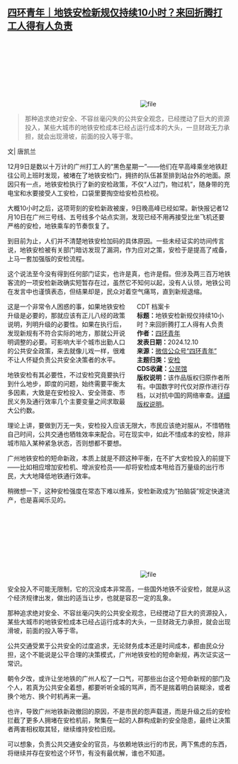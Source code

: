 <!--1733831602000-->
[四环青年｜地铁安检新规仅持续10小时？来回折腾打工人得有人负责](https://chinadigitaltimes.net/chinese/713824.html)
------

<p><img decoding="async" src="data:image/svg+xml,%3Csvg%20xmlns='http://www.w3.org/2000/svg'%20viewBox='0%200%200%200'%3E%3C/svg%3E" alt="file" data-lazy-src="https://chinadigitaltimes.net/chinese/files/2024/12/image-1733831355987.png"><noscript><img decoding="async" src="https://chinadigitaltimes.net/chinese/files/2024/12/image-1733831355987.png" alt="file"></noscript></p><blockquote><p>那种追求绝对安全、不容丝毫闪失的公共安全观念，已经搅动了巨大的资源投入，某些大城市的地铁安检成本已经占运行成本的大头，一旦财政无力承担，就会出现滑坡，前面的投入等于零。</p></blockquote><p>文| 唐凯兰</p><p>12月9日是数以十万计的广州打工人的“黑色星期一”——他们在早高峰乘坐地铁赶往公司上班时发现，被堵在了地铁安检门，拥挤的队伍甚至排到站台外的地面。原因只有一点，地铁安检执行了新的安检政策，不仅“人过门，物过机”，随身带的充电宝和水要接受人工安检，口袋里要掏空给安检员检视。</p><p>大概10小时之后，这项苛刻的安检新政被废，9日晚高峰已经如常。新快报记者12月10日在广州三号线、五号线多个站点实测，发现已经不用再接受比坐飞机还要严格的安检，地铁乘车的节奏恢复了。</p><p>到目前为止，人们并不清楚地铁安检加码的具体原因。一些未经证实的坊间传言说，地铁安检被有关部门暗访发现了漏洞，作为应对之策，安检于是提高了戒备，上马一套加强版的安检流程。</p><p>这个说法至今没有得到任何部门证实，也许是真，也许是假。但涉及两三百万地铁客流的一项安检新政确实短暂存在过，虽然它不知何以起，没有人认领，地铁公司在发言中也谨慎表态，但结果却是，民众对着空气痛骂，直到新规退缩。</p><div style="width:42%;float:right;padding-left:20px;"><div class="su-spoiler su-spoiler-style-fancy su-spoiler-icon-chevron-circle" data-scroll-offset="0" data-anchor-in-url="no"><div class="su-spoiler-title" tabindex="0" role="button"><span class="su-spoiler-icon"></span>CDT 档案卡</div><div class="su-spoiler-content su-u-clearfix su-u-trim"><strong>标题：</strong>地铁安检新规仅持续10小时？来回折腾打工人得有人负责<br><strong>作者：</strong><a href="https://chinadigitaltimes.net/space/唐凯兰" target="_blank">四环青年</a><br><strong>发表日期：</strong>2024.12.10<br><strong>来源：</strong><a href="https://web.archive.org/web/*/https://mp.weixin.qq.com/s/lvbfk3fwASjLFUUanKVNhg" target="_blank">微信公众号“四环青年”</a><br><strong>主题归类：</strong><a href="https://chinadigitaltimes.net/space/安检" target="_blank">安检</a><br><strong>CDS收藏：</strong><a href="https://chinadigitaltimes.net/space/%E5%85%AC%E6%B0%91%E9%A6%86" target="_blank" rel="noopener">公民馆</a><br><strong>版权说明：</strong>该作品版权归原作者所有。中国数字时代仅对原作进行存档，以对抗中国的网络审查。<a href="https://chinadigitaltimes.net/chinese/copyright">详细版权说明</a>。</div></div></div><p>这是一个非常令人困惑的事，如果地铁安检升级是必要的，那就应该有正儿八经的政策说明，列明升级的必要性。如果在执行后，发现新规有不符合实际的地方，那就公开说明调整的必要。可影响大半个城市出勤人口的公共安全政策，来去就像儿戏一样，很难不让人怀疑负责公共安全决策者的水平。</p><p>地铁安检有其必要性，不过安检究竟要执行到什么地步，即度的问题，始终需要平衡太多因素，大致是在安检投入、安全筛查、市民义务及通行效率几个主要变量之间求取最大公约数。</p><p>理论上讲，要做到万无一失，安检投入应该无限大，市民应该绝对服从，不惜牺牲自己时间，公共交通也牺牲效率来配合。可在现实中，如此不惜成本的安检，除非城市陷入某种紧急状态，否则想都不要想。 </p><p>广州地铁安检的短命新政，本质上就是不顾这种平衡，在不扩大安检投入的前提下——比如相应增加安检机、增派安检员——却将安检成本甩给百万量级的出行市民，大大地降低地铁通行效率。</p><p>稍微想一下，这种安检强度在常态下难以维系，安检新政成为“拍脑袋”规定快速流产，也是喜闻乐见的。</p><p><img decoding="async" src="data:image/svg+xml,%3Csvg%20xmlns='http://www.w3.org/2000/svg'%20viewBox='0%200%200%200'%3E%3C/svg%3E" alt="file" data-lazy-src="https://chinadigitaltimes.net/chinese/files/2024/12/image-1733831442713.png"><noscript><img decoding="async" src="https://chinadigitaltimes.net/chinese/files/2024/12/image-1733831442713.png" alt="file"></noscript></p><p>安全投入不可能无限制，它的沉没成本非常高，一些国外地铁不设安检，就是从这个经济规律出发，做出的适当让步，也就是容忍一定的乱象。</p><p>那种追求绝对安全、不容丝毫闪失的公共安全观念，已经搅动了巨大的资源投入，某些大城市的地铁安检成本已经占运行成本的大头，一旦财政无力承担，就会出现滑坡，前面的投入等于零。</p><p>公共交通受累于公共安全的过度追求，无论财务成本还是时间成本，都由民众分担，这个不能说是公平合理的决策模式，广州地铁安检的短命新规，再次证实这一常识。</p><p>朝令夕改，或许让坐地铁的广州人松了一口气，可那些出台这个短命新规的部门及个人，若真为公共安全着想，都要听听全城的骂声，而不是揣着明白装糊涂，或者换个地方、换个时机再来一遍。</p><p>也许，导致广州地铁新政撤回的原因，不是市民的怨声载道，而是升级之后的安检拦截了更多人拥堵在安检机前，聚集在一起的人群构成新的安全隐患，最终让决策者两害相权取其轻，继续维持安检旧规。</p><p>可以想象，负责公共交通安全的官员，与依赖地铁出行的市民，两下焦虑的东西，将继续并存在安检这个环节，有没有最优解，谁也不知道。</p><div class="addtoany_share_save_container addtoany_content addtoany_content_bottom"><div class="a2a_kit a2a_kit_size_32 addtoany_list" data-a2a-url="https://chinadigitaltimes.net/chinese/713824.html" data-a2a-title="四环青年｜地铁安检新规仅持续10小时？来回折腾打工人得有人负责"><a class="a2a_button_facebook" href="https://www.addtoany.com/add_to/facebook?linkurl=https%3A%2F%2Fchinadigitaltimes.net%2Fchinese%2F713824.html&amp;linkname=%E5%9B%9B%E7%8E%AF%E9%9D%92%E5%B9%B4%EF%BD%9C%E5%9C%B0%E9%93%81%E5%AE%89%E6%A3%80%E6%96%B0%E8%A7%84%E4%BB%85%E6%8C%81%E7%BB%AD10%E5%B0%8F%E6%97%B6%EF%BC%9F%E6%9D%A5%E5%9B%9E%E6%8A%98%E8%85%BE%E6%89%93%E5%B7%A5%E4%BA%BA%E5%BE%97%E6%9C%89%E4%BA%BA%E8%B4%9F%E8%B4%A3" title="Facebook" rel="nofollow noopener" target="_blank"></a><a class="a2a_button_twitter" href="https://www.addtoany.com/add_to/twitter?linkurl=https%3A%2F%2Fchinadigitaltimes.net%2Fchinese%2F713824.html&amp;linkname=%E5%9B%9B%E7%8E%AF%E9%9D%92%E5%B9%B4%EF%BD%9C%E5%9C%B0%E9%93%81%E5%AE%89%E6%A3%80%E6%96%B0%E8%A7%84%E4%BB%85%E6%8C%81%E7%BB%AD10%E5%B0%8F%E6%97%B6%EF%BC%9F%E6%9D%A5%E5%9B%9E%E6%8A%98%E8%85%BE%E6%89%93%E5%B7%A5%E4%BA%BA%E5%BE%97%E6%9C%89%E4%BA%BA%E8%B4%9F%E8%B4%A3" title="Twitter" rel="nofollow noopener" target="_blank"></a><a class="a2a_button_telegram" href="https://www.addtoany.com/add_to/telegram?linkurl=https%3A%2F%2Fchinadigitaltimes.net%2Fchinese%2F713824.html&amp;linkname=%E5%9B%9B%E7%8E%AF%E9%9D%92%E5%B9%B4%EF%BD%9C%E5%9C%B0%E9%93%81%E5%AE%89%E6%A3%80%E6%96%B0%E8%A7%84%E4%BB%85%E6%8C%81%E7%BB%AD10%E5%B0%8F%E6%97%B6%EF%BC%9F%E6%9D%A5%E5%9B%9E%E6%8A%98%E8%85%BE%E6%89%93%E5%B7%A5%E4%BA%BA%E5%BE%97%E6%9C%89%E4%BA%BA%E8%B4%9F%E8%B4%A3" title="Telegram" rel="nofollow noopener" target="_blank"></a><a class="a2a_button_reddit" href="https://www.addtoany.com/add_to/reddit?linkurl=https%3A%2F%2Fchinadigitaltimes.net%2Fchinese%2F713824.html&amp;linkname=%E5%9B%9B%E7%8E%AF%E9%9D%92%E5%B9%B4%EF%BD%9C%E5%9C%B0%E9%93%81%E5%AE%89%E6%A3%80%E6%96%B0%E8%A7%84%E4%BB%85%E6%8C%81%E7%BB%AD10%E5%B0%8F%E6%97%B6%EF%BC%9F%E6%9D%A5%E5%9B%9E%E6%8A%98%E8%85%BE%E6%89%93%E5%B7%A5%E4%BA%BA%E5%BE%97%E6%9C%89%E4%BA%BA%E8%B4%9F%E8%B4%A3" title="Reddit" rel="nofollow noopener" target="_blank"></a><a class="a2a_button_whatsapp" href="https://www.addtoany.com/add_to/whatsapp?linkurl=https%3A%2F%2Fchinadigitaltimes.net%2Fchinese%2F713824.html&amp;linkname=%E5%9B%9B%E7%8E%AF%E9%9D%92%E5%B9%B4%EF%BD%9C%E5%9C%B0%E9%93%81%E5%AE%89%E6%A3%80%E6%96%B0%E8%A7%84%E4%BB%85%E6%8C%81%E7%BB%AD10%E5%B0%8F%E6%97%B6%EF%BC%9F%E6%9D%A5%E5%9B%9E%E6%8A%98%E8%85%BE%E6%89%93%E5%B7%A5%E4%BA%BA%E5%BE%97%E6%9C%89%E4%BA%BA%E8%B4%9F%E8%B4%A3" title="WhatsApp" rel="nofollow noopener" target="_blank"></a><a class="a2a_button_email" href="https://www.addtoany.com/add_to/email?linkurl=https%3A%2F%2Fchinadigitaltimes.net%2Fchinese%2F713824.html&amp;linkname=%E5%9B%9B%E7%8E%AF%E9%9D%92%E5%B9%B4%EF%BD%9C%E5%9C%B0%E9%93%81%E5%AE%89%E6%A3%80%E6%96%B0%E8%A7%84%E4%BB%85%E6%8C%81%E7%BB%AD10%E5%B0%8F%E6%97%B6%EF%BC%9F%E6%9D%A5%E5%9B%9E%E6%8A%98%E8%85%BE%E6%89%93%E5%B7%A5%E4%BA%BA%E5%BE%97%E6%9C%89%E4%BA%BA%E8%B4%9F%E8%B4%A3" title="Email" rel="nofollow noopener" target="_blank"></a><a class="a2a_button_copy_link" href="https://www.addtoany.com/add_to/copy_link?linkurl=https%3A%2F%2Fchinadigitaltimes.net%2Fchinese%2F713824.html&amp;linkname=%E5%9B%9B%E7%8E%AF%E9%9D%92%E5%B9%B4%EF%BD%9C%E5%9C%B0%E9%93%81%E5%AE%89%E6%A3%80%E6%96%B0%E8%A7%84%E4%BB%85%E6%8C%81%E7%BB%AD10%E5%B0%8F%E6%97%B6%EF%BC%9F%E6%9D%A5%E5%9B%9E%E6%8A%98%E8%85%BE%E6%89%93%E5%B7%A5%E4%BA%BA%E5%BE%97%E6%9C%89%E4%BA%BA%E8%B4%9F%E8%B4%A3" title="Copy Link" rel="nofollow noopener" target="_blank"></a><a class="a2a_dd addtoany_share_save addtoany_share" href="https://www.addtoany.com/share"></a></div></div>
